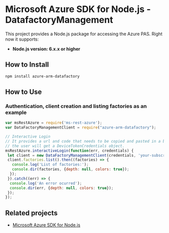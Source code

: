 # Microsoft Azure SDK for Node.js - DatafactoryManagement

This project provides a Node.js package for accessing the Azure PAS. Right now it supports:
- **Node.js version: 6.x.x or higher**

## How to Install

```bash
npm install azure-arm-datafactory
```

## How to Use

### Authentication, client creation and listing factories as an example

 ```javascript
 var msRestAzure = require('ms-rest-azure');
 var DataFactoryManagementClient = require("azure-arm-datafactory");
 
 // Interactive Login
 // It provides a url and code that needs to be copied and pasted in a browser and authenticated over there. If successful, 
 // the user will get a DeviceTokenCredentials object.
 msRestAzure.interactiveLogin(function(err, credentials) {
  let client = new DataFactoryManagementClient(credentials, 'your-subscription-id');
  client.factories.list().then((factories) => {
    console.log('List of factories:');
    console.dir(factories, {depth: null, colors: true});
   });
  }).catch((err) => {
   console.log('An error ocurred');
   console.dir(err, {depth: null, colors: true});
  });
});
```

## Related projects

- [Microsoft Azure SDK for Node.js](https://github.com/Azure/azure-sdk-for-node)

